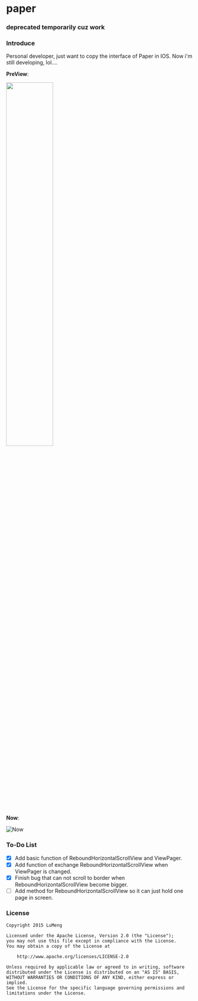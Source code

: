 # paper

### deprecated temporarily cuz work

### Introduce
Personal developer, just want to copy the interface of Paper in IOS.
Now i'm still developing, lol....

**PreView**:

<img src="http://7xphy5.com1.z0.glb.clouddn.com/B91227B7-4E9B-4301-A622-44D07F1DEFFD.png" width="50%" height="50%"/>

**Now**:

![Now](http://7xphy5.com1.z0.glb.clouddn.com/Telecine_2016-01-04-15-07-07.gif)

### To-Do List

- [x] Add basic function of ReboundHorizontalScrollView and ViewPager.
- [x] Add function of exchange ReboundHorizontalScrollView when ViewPager is changed.
- [x] Finish bug that can not scroll to border when ReboundHorizontalScrollView become bigger.
- [ ] Add method for ReboundHorizontalScrollView so it can just hold one page in screen.

### License
```
Copyright 2015 LuMeng

Licensed under the Apache License, Version 2.0 (the "License");
you may not use this file except in compliance with the License.
You may obtain a copy of the License at

    http://www.apache.org/licenses/LICENSE-2.0

Unless required by applicable law or agreed to in writing, software
distributed under the License is distributed on an "AS IS" BASIS,
WITHOUT WARRANTIES OR CONDITIONS OF ANY KIND, either express or implied.
See the License for the specific language governing permissions and
limitations under the License.
```
